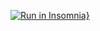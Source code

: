 [![Run in Insomnia}](https://insomnia.rest/images/run.svg)](https://insomnia.rest/run/?label=South%20System%20Test&uri=https%3A%2F%2Fraw.githubusercontent.com%2FSchappo%2Fsouthsystem-test%2Fmaster%2Fdoc-insomnia%2FInsomnia_2021-03-28.json%3Ftoken%3DAJZI24ATTIXHAV6VJNPH56DAMDK2O)
